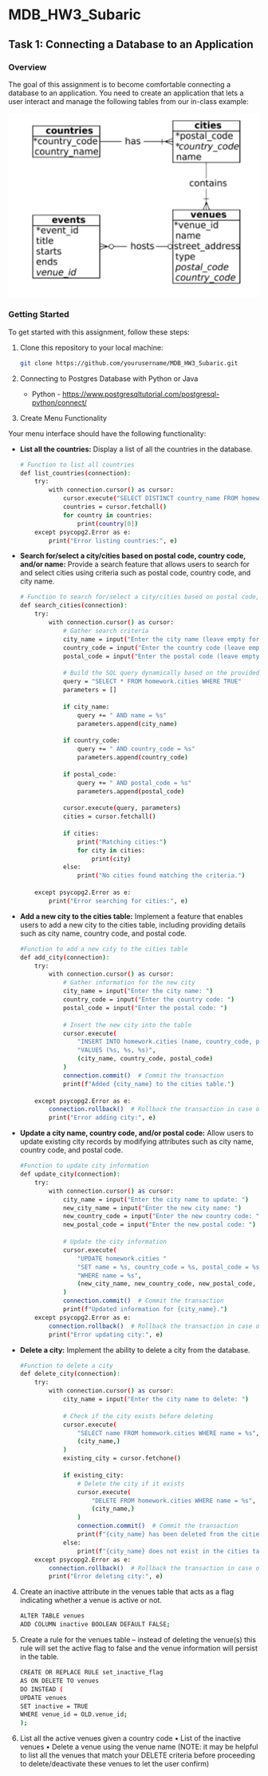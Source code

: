 # MDB_HW3_Subaric

## Task 1: Connecting a Database to an Application

### Overview
The goal of this assignment is to become comfortable connecting a database to an application. You need to create an application that lets a user interact and manage the following tables from our in-class example:

![MDB_HW3_SUBARIC](moderndb_example.png)

### Getting Started

To get started with this assignment, follow these steps:

1. Clone this repository to your local machine:
   ```bash
   git clone https://github.com/yourusername/MDB_HW3_Subaric.git

2. Connecting to Postgres Database with Python or Java
    * Python - https://www.postgresqltutorial.com/postgresql-python/connect/
   
3. Create Menu Functionality

Your menu interface should have the following functionality:

- **List all the countries:** Display a list of all the countries in the database.
    ```bash
    # Function to list all countries
    def list_countries(connection):
        try:
            with connection.cursor() as cursor:
                cursor.execute("SELECT DISTINCT country_name FROM homework.countries")
                countries = cursor.fetchall()
                for country in countries:
                    print(country[0])
        except psycopg2.Error as e:
            print("Error listing countries:", e)

- **Search for/select a city/cities based on postal code, country code, and/or name:** Provide a search feature that allows users to search for and select cities using criteria such as postal code, country code, and city name.
    ```bash
    # Function to search for/select a city/cities based on postal code, country code, and/or name
    def search_cities(connection):
        try:
            with connection.cursor() as cursor:
                # Gather search criteria
                city_name = input("Enter the city name (leave empty for any): ")
                country_code = input("Enter the country code (leave empty for any): ")
                postal_code = input("Enter the postal code (leave empty for any): ")

                # Build the SQL query dynamically based on the provided criteria
                query = "SELECT * FROM homework.cities WHERE TRUE"
                parameters = []

                if city_name:
                    query += " AND name = %s"
                    parameters.append(city_name)

                if country_code:
                    query += " AND country_code = %s"
                    parameters.append(country_code)

                if postal_code:
                    query += " AND postal_code = %s"
                    parameters.append(postal_code)

                cursor.execute(query, parameters)
                cities = cursor.fetchall()

                if cities:
                    print("Matching cities:")
                    for city in cities:
                        print(city)
                else:
                    print("No cities found matching the criteria.")

        except psycopg2.Error as e:
            print("Error searching for cities:", e)

- **Add a new city to the cities table:** Implement a feature that enables users to add a new city to the cities table, including providing details such as city name, country code, and postal code.
    ```bash
    #Function to add a new city to the cities table
    def add_city(connection):
        try:
            with connection.cursor() as cursor:
                # Gather information for the new city
                city_name = input("Enter the city name: ")
                country_code = input("Enter the country code: ")
                postal_code = input("Enter the postal code: ")

                # Insert the new city into the table
                cursor.execute(
                    "INSERT INTO homework.cities (name, country_code, postal_code) "
                    "VALUES (%s, %s, %s)",
                    (city_name, country_code, postal_code)
                )
                connection.commit()  # Commit the transaction
                print(f"Added {city_name} to the cities table.")

        except psycopg2.Error as e:
            connection.rollback()  # Rollback the transaction in case of an error
            print("Error adding city:", e)

- **Update a city name, country code, and/or postal code:** Allow users to update existing city records by modifying attributes such as city name, country code, and postal code.
    ```bash
    #Function to update city information
    def update_city(connection):
        try:
            with connection.cursor() as cursor:
                city_name = input("Enter the city name to update: ")
                new_city_name = input("Enter the new city name: ")
                new_country_code = input("Enter the new country code: ")
                new_postal_code = input("Enter the new postal code: ")

                # Update the city information
                cursor.execute(
                    "UPDATE homework.cities "
                    "SET name = %s, country_code = %s, postal_code = %s "
                    "WHERE name = %s",
                    (new_city_name, new_country_code, new_postal_code, city_name)
                )
                connection.commit()  # Commit the transaction
                print(f"Updated information for {city_name}.")
        except psycopg2.Error as e:
            connection.rollback()  # Rollback the transaction in case of an error
            print("Error updating city:", e)

- **Delete a city:** Implement the ability to delete a city from the database.
    ```bash
    #Function to delete a city
    def delete_city(connection):
        try:
            with connection.cursor() as cursor:
                city_name = input("Enter the city name to delete: ")

                # Check if the city exists before deleting
                cursor.execute(
                    "SELECT name FROM homework.cities WHERE name = %s",
                    (city_name,)
                )
                existing_city = cursor.fetchone()

                if existing_city:
                    # Delete the city if it exists
                    cursor.execute(
                        "DELETE FROM homework.cities WHERE name = %s",
                        (city_name,)
                    )
                    connection.commit()  # Commit the transaction
                    print(f"{city_name} has been deleted from the cities table.")
                else:
                    print(f"{city_name} does not exist in the cities table.")
        except psycopg2.Error as e:
            connection.rollback()  # Rollback the transaction in case of an error
            print("Error deleting city:", e)

4. Create an inactive attribute in the venues table that acts as a flag indicating whether a venue
is active or not.
    ```bash
    ALTER TABLE venues
    ADD COLUMN inactive BOOLEAN DEFAULT FALSE;

5. Create a rule for the venues table – instead of deleting the venue(s) this rule will set the
active flag to false and the venue information will persist in the table.
    ```bash
    CREATE OR REPLACE RULE set_inactive_flag
    AS ON DELETE TO venues
    DO INSTEAD (
    UPDATE venues
    SET inactive = TRUE
    WHERE venue_id = OLD.venue_id;
    );

6. List all the active venues given a country code
• List of the inactive venues
• Delete a venue using the venue name (NOTE: it may be helpful to list all the venues that
match your DELETE criteria before proceeding to delete/deactivate these venues to let
the user confirm)